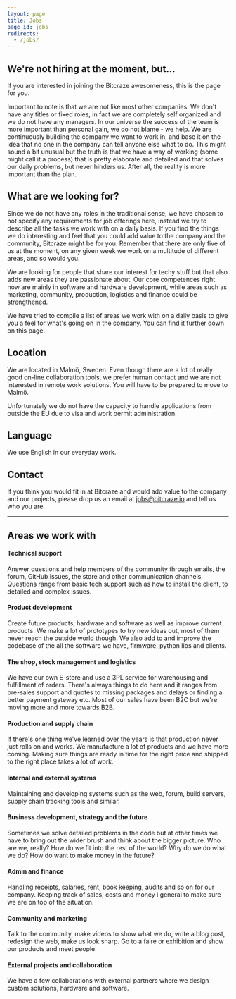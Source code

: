 ```yaml
---
layout: page
title: Jobs
page_id: jobs
redirects:
  - /jobs/
---
```


## We're not hiring at the moment, but...

If you are interested in joining the Bitcraze awesomeness, this is the page for you.

Important to note is that we are not like most other companies.
We don't have any titles or fixed roles, in fact we are completely
self organized and we do not have any managers. In our universe the success of
the team is more important than personal gain, we do not blame - we help. We are
continuously building the company we want to work in, and base it on the idea that
no one in the company can tell anyone else what to do. This might sound a bit
unusual but the truth is that we have a way of working (some might call it a
process) that is pretty elaborate and detailed and that solves our daily
problems, but never hinders us. After all, the reality is more important than the plan.

## What are we looking for?
Since we do not have any roles in the traditional sense, we have chosen to not
specify any requirements for job offerings here, instead we try to describe all
the tasks we work with on a daily basis. If you find the things we do interesting
and feel that you could add value to the company and the community, Bitcraze might be for you.
Remember that there are only five of us at the moment, on any given week we work
on a multitude of different areas, and so would you.

We are looking for people that share our interest for techy stuff but that also
adds new areas they are passionate about. Our core competences right now are
mainly in software and hardware development, while areas such as marketing, community,
production, logistics and finance could be strengthened.

We have tried to compile a list of areas we work with on a daily basis to give
you a feel for what's going on in the company. You can find it further down on
this page.

## Location
We are located in Malmö, Sweden. Even though there are a lot of really good
on-line collaboration tools, we prefer human contact and we are not interested in remote
work solutions. You will have to be prepared to move to Malmö.

Unfortunately we do not have the capacity to handle applications from outside
the EU due to visa and work permit administration.

## Language
We use English in our everyday work.

## Contact
If you think you would fit in at Bitcraze and would add value to the company
and our projects, please drop us an email at jobs@bitcraze.io and tell us who
you are.

---

## Areas we work with

#### Technical support
Answer questions and help members of the community through emails, the forum,
GitHub issues, the store and other communication channels. Questions range from
basic tech support such as how to install the client, to detailed and
complex issues.

#### Product development
Create future products, hardware and software as well as improve current
products. We make a lot of prototypes to try new ideas out, most of
them never reach the outside world though. We also add to and improve the codebase
of the all the software we have, firmware, python libs and clients.

#### The shop, stock management and logistics
We have our own E-store and use a 3PL service for warehousing and fulfillment
of orders. There's always things to do here and it
ranges from pre-sales support and quotes to missing packages and delays or finding
a better payment gateway etc. Most of our sales have been B2C but we're moving more
and more towards B2B.

#### Production and supply chain
If there's one thing we've learned over the years is that production never just
rolls on and works. We manufacture a lot of products and we have more coming.
Making sure things are ready in time for the right price and shipped to the
right place takes a lot of work.

#### Internal and external systems
Maintaining and developing systems such as the web, forum, build servers,
supply chain tracking tools and similar.

#### Business development, strategy and the future
Sometimes we solve detailed problems in the code but at other times we have to bring
out the wider brush and think about the bigger picture. Who are we, really?
How do we fit into the rest of the world? Why do we do what we do? How do want
to make money in the future?

#### Admin and finance
Handling receipts, salaries, rent, book keeping, audits and so on for our company.
Keeping track of sales, costs and money i general to make sure we are on top of
the situation.

#### Community and marketing
Talk to the community, make videos to show what we do, write a blog post,
redesign the web, make us look sharp. Go to a faire or exhibition
and show our products and meet people.

#### External projects and collaboration
We have a few collaborations with external partners where we design custom
solutions, hardware and software.
